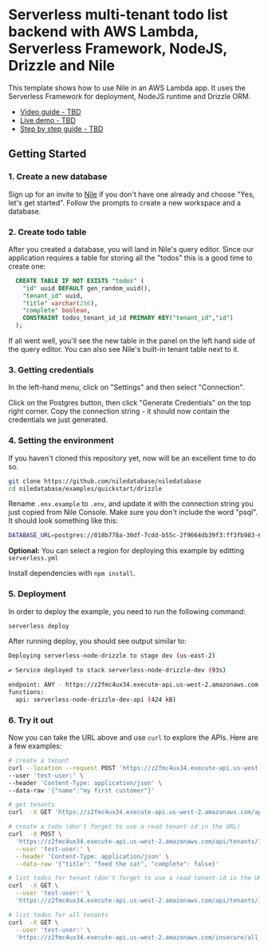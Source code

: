 # Serverless multi-tenant todo list backend with AWS Lambda, Serverless Framework, NodeJS, Drizzle and Nile

This template shows how to use Nile in an AWS Lambda app. It uses the Serverless Framework for deployment, NodeJS runtime and Drizzle ORM.

- [Video guide - TBD]()
- [Live demo - TBD]()
- [Step by step guide - TBD]()

## Getting Started

### 1. Create a new database

Sign up for an invite to [Nile](https://thenile.dev) if you don't have one already and choose "Yes, let's get started". Follow the prompts to create a new workspace and a database.

### 2. Create todo table

After you created a database, you will land in Nile's query editor. Since our application requires a table for storing all the "todos" this is a good time to create one:

```sql
  CREATE TABLE IF NOT EXISTS "todos" (
    "id" uuid DEFAULT gen_random_uuid(),
    "tenant_id" uuid,
    "title" varchar(256),
    "complete" boolean,
    CONSTRAINT todos_tenant_id_id PRIMARY KEY("tenant_id","id")
  );
```

If all went well, you'll see the new table in the panel on the left hand side of the query editor. You can also see Nile's built-in tenant table next to it.

### 3. Getting credentials

In the left-hand menu, click on "Settings" and then select "Connection". 

Click on the Postgres button, then click "Generate Credentials" on the top right corner. Copy the connection string - it should now contain the credentials we just generated.

### 4. Setting the environment

If you haven't cloned this repository yet, now will be an excellent time to do so.

```bash
git clone https://github.com/niledatabase/niledatabase
cd niledatabase/examples/quickstart/drizzle
```

Rename `.env.example` to `.env`, and update it with the connection string you just copied from Nile Console. Make sure you don't include the word "psql". It should look something like this:

```bash
DATABASE_URL=postgres://018b778a-30df-7cdd-b55c-2f9664db39f3:ff3fb983-683c-4616-bbbc-519d8ddbbce5@db.thenile.dev:5432/gwen_db
```

**Optional:** You can select a region for deploying this example by editting `serverless.yml`

Install dependencies with `npm install`.


### 5. Deployment

In order to deploy the example, you need to run the following command:

```bash
serverless deploy
```

After running deploy, you should see output similar to:

```bash
Deploying serverless-node-drizzle to stage dev (us-east-2)

✔ Service deployed to stack serverless-node-drizzle-dev (93s)

endpoint: ANY - https://z2fmc4ux34.execute-api.us-west-2.amazonaws.com
functions:
  api: serverless-node-drizzle-dev-api (424 kB)
```

### 6. Try it out

Now you can take the URL above and use `curl` to explore the APIs. Here are a few examples:

```bash
# create a tenant
curl --location --request POST 'https://z2fmc4ux34.execute-api.us-west-2.amazonaws.com/api/tenants' \
--user 'test-user:' \
--header 'Content-Type: application/json' \
--data-raw '{"name":"my first customer"}'

# get tenants
curl  -X GET 'https://z2fmc4ux34.execute-api.us-west-2.amazonaws.com/api/tenants' --user '018bcbc9-ed15-721e-a1c2-772751dcd240:'

# create a todo (don't forget to use a read tenant-id in the URL)
curl  -X POST \
  'https://z2fmc4ux34.execute-api.us-west-2.amazonaws.com/api/tenants/108124a5-2e34-418a-9735-b93082e9fbf2/todos' \
  --user 'test-user:' \
  --header 'Content-Type: application/json' \
  --data-raw '{"title": "feed the cat", "complete": false}'

# list todos for tenant (don't forget to use a read tenant-id in the URL)
curl  -X GET \
  --user 'test-user:' \
  'https://z2fmc4ux34.execute-api.us-west-2.amazonaws.com/api/tenants/108124a5-2e34-418a-9735-b93082e9fbf2/todos'

# list todos for all tenants
curl  -X GET \
  --user 'test-user:' \
  'https://z2fmc4ux34.execute-api.us-west-2.amazonaws.com/insecure/all_todos'
```
